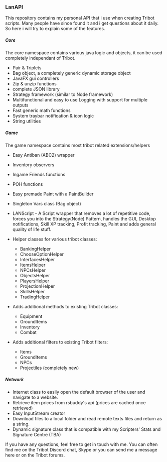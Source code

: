 ### LanAPI
This repository contains my personal API that i use when creating Tribot scripts. Many people have since found it and i get questions about it daily. So here i will try to explain some of the features.

##### Core
The core namespace contains various java logic and objects, it can be used completely independant of Tribot.
* Pair & Triplets
* Bag object, a completely generic dynamic storage object
* JavaFX gui controllers
* Zip & unzip functions
* complete JSON library
* Strategy framework (similar to Node framework)
* Multifunctional and easy to use Logging with support for multiple outputs
* Fast generic math functions
* System traybar notification & icon logic
* String utilities

##### Game
The game namespace contains most tribot related extensions/helpers
* Easy Antiban (ABC2) wrapper
* Inventory observers
* Ingame Friends functions
* POH functions
* Easy premade Paint with a PaintBuilder
* Singleton Vars class (Bag object)
* LANScript - A Script wrapper that removes a lot of repetitive code, forces you into the Strategy(Node) Pattern, handles the GUI, Desktop notifications, Skill XP tracking, Profit tracking, Paint and adds general quality of life stuff.
* Helper classes for various tribot classes:
    * BankingHelper
    * ChooseOptionHelper
    * InterfacesHelper
    * ItemsHelper
    * NPCsHelper
    * ObjectsHelper
    * PlayersHelper
    * ProjectionHelper
    * SkillsHelper
    * TradingHelper

* Adds additional methods to existing Tribot classes:
    * Equipment
    * GroundItems
    * Inventory
    * Combat
    
* Adds additional filters to existing Tribot filters:
    * Items
    * GroundItems
    * NPCs
    * Projectiles (completely new)
    
##### Network
* Internet class to easily open the default browser of the user and navigate to a website.
* Retrieve item prices from rsbuddy's api (prices are cached once retrieved)
* Easy InputStream creator
* Download files to a local folder and read remote texts files and return as a string.
* Dynamic signature class that is compatible with my Scripters' Stats and Signature Centre (TBA)

If you have any questions, feel free to get in touch with me. You can often find me on the Tribot Discord chat, Skype or you can send me a message here or on the Tribot forums.

